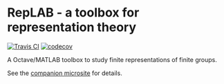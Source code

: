# RepLAB - a toolbox for representation theory

[![Travis CI](https://travis-ci.com/replab/replab.svg?branch=master)](https://travis-ci.com/replab/replab) [![codecov](https://codecov.io/gh/replab/replab/branch/master/graph/badge.svg)](https://codecov.io/gh/replab/replab)

A Octave/MATLAB toolbox to study finite representations of finite groups.

See the [companion microsite](https://replab.github.io/replab/) for details.
